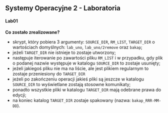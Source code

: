 ## Systemy Operacyjne 2 - Laboratoria
#### Lab01

**Co zostało zrealizowane?**
- skrypt, który pobiera 3 argumenty: ```SOURCE_DIR```, ```RM_LIST```, ```TARGET_DIR``` o wartościach domyślnych: ```lab_uno```, ```lab_uno/2remove``` oraz ```bakap```;
- jeżeli ```TARGET_DIR``` nie istnieje to zostaje utworzony;
- następuje iterowanie po zawartości pliku ```RM_LIST``` i w przypadku, gdy plik o podanej nazwie występuje w katalogu ```SOURCE_DIR``` to zostaje usunięty;
- jeżeli jakiegoś pliku nie ma na liście, ale jest plikiem regularnym to zostaje przeniesiony do ```TARGET_DIR```
- jeżeli po zakończeniu operacji jakieś pliki są jeszcze w katalogu ```SOURCE_DIR``` to wyświetlane zostają stosowne komunikaty;
- ponadto wszystkie pliki w katalogu ```TARGET_DIR``` mają odebrane prawa do edycji;
- na koniec katalog ```TARGET_DIR``` zostaje spakowany (nazwa: ```bakap_RRR-MM-DD```).